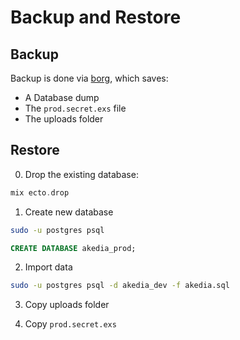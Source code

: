 Backup and Restore
=================

Backup
-------

Backup is done via [borg](https://www.borgbackup.org/), which saves: 

* A Database dump
* The `prod.secret.exs` file
* The uploads folder

Restore
--------

0. Drop the existing database:

```elixir
mix ecto.drop
```

1. Create new database

```bash
sudo -u postgres psql 
```

```sql
CREATE DATABASE akedia_prod;
```

2. Import data

```bash
sudo -u postgres psql -d akedia_dev -f akedia.sql
```

3. Copy uploads folder

4. Copy `prod.secret.exs`